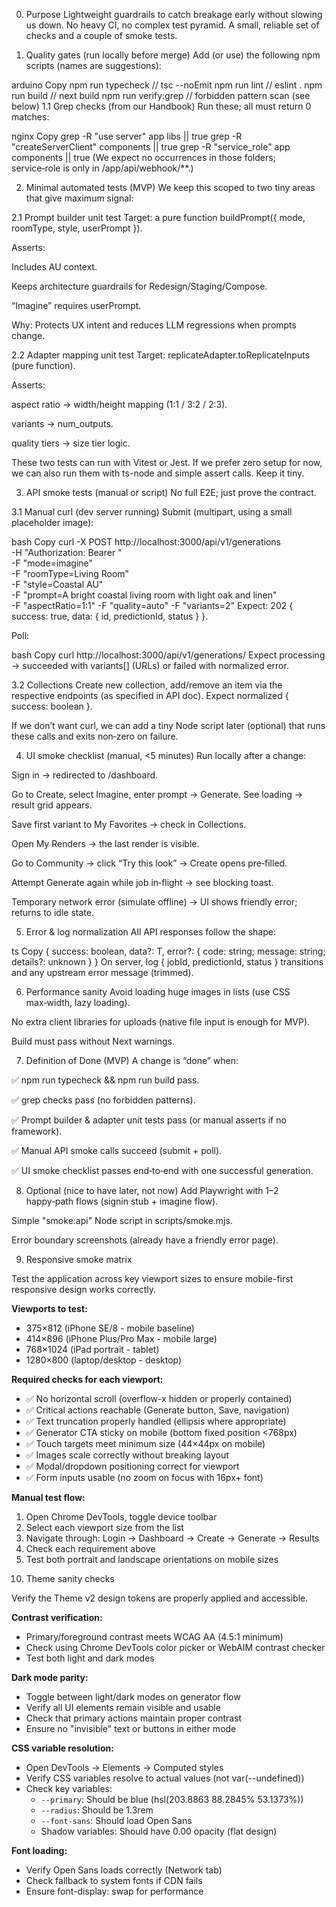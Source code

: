 0) Purpose
Lightweight guardrails to catch breakage early without slowing us down. No heavy CI, no complex test pyramid. A small, reliable set of checks and a couple of smoke tests.

1) Quality gates (run locally before merge)
Add (or use) the following npm scripts (names are suggestions):

arduino
Copy
npm run typecheck      // tsc --noEmit
npm run lint           // eslint .
npm run build          // next build
npm run verify:grep    // forbidden pattern scan (see below)
1.1 Grep checks (from our Handbook)
Run these; all must return 0 matches:

nginx
Copy
grep -R "use server" app libs || true
grep -R "createServerClient" components || true
grep -R "service_role" app components || true
(We expect no occurrences in those folders; service‑role is only in /app/api/webhook/**.)

2) Minimal automated tests (MVP)
We keep this scoped to two tiny areas that give maximum signal:

2.1 Prompt builder unit test
Target: a pure function buildPrompt({ mode, roomType, style, userPrompt }).

Asserts:

Includes AU context.

Keeps architecture guardrails for Redesign/Staging/Compose.

“Imagine” requires userPrompt.

Why: Protects UX intent and reduces LLM regressions when prompts change.

2.2 Adapter mapping unit test
Target: replicateAdapter.toReplicateInputs (pure function).

Asserts:

aspect ratio → width/height mapping (1:1 / 3:2 / 2:3).

variants → num_outputs.

quality tiers → size tier logic.

These two tests can run with Vitest or Jest. If we prefer zero setup for now, we can also run them with ts-node and simple assert calls. Keep it tiny.

3) API smoke tests (manual or script)
No full E2E; just prove the contract.

3.1 Manual curl (dev server running)
Submit (multipart, using a small placeholder image):

bash
Copy
curl -X POST http://localhost:3000/api/v1/generations \
  -H "Authorization: Bearer <dev-session-cookie-or-header>" \
  -F "mode=imagine" \
  -F "roomType=Living Room" \
  -F "style=Coastal AU" \
  -F "prompt=A bright coastal living room with light oak and linen" \
  -F "aspectRatio=1:1" -F "quality=auto" -F "variants=2"
Expect: 202 { success: true, data: { id, predictionId, status } }.

Poll:

bash
Copy
curl http://localhost:3000/api/v1/generations/<id>
Expect processing → succeeded with variants[] (URLs) or failed with normalized error.

3.2 Collections
Create new collection, add/remove an item via the respective endpoints (as specified in API doc). Expect normalized { success: boolean }.

If we don’t want curl, we can add a tiny Node script later (optional) that runs these calls and exits non‑zero on failure.

4) UI smoke checklist (manual, <5 minutes)
Run locally after a change:

Sign in → redirected to /dashboard.

Go to Create, select Imagine, enter prompt → Generate. See loading → result grid appears.

Save first variant to My Favorites → check in Collections.

Open My Renders → the last render is visible.

Go to Community → click “Try this look” → Create opens pre‑filled.

Attempt Generate again while job in‑flight → see blocking toast.

Temporary network error (simulate offline) → UI shows friendly error; returns to idle state.

5) Error & log normalization
All API responses follow the shape:

ts
Copy
{ success: boolean, data?: T, error?: { code: string; message: string; details?: unknown } }
On server, log { jobId, predictionId, status } transitions and any upstream error message (trimmed).

6) Performance sanity
Avoid loading huge images in lists (use CSS max‑width, lazy loading).

No extra client libraries for uploads (native file input is enough for MVP).

Build must pass without Next warnings.

7) Definition of Done (MVP)
A change is “done” when:

✅ npm run typecheck && npm run build pass.

✅ grep checks pass (no forbidden patterns).

✅ Prompt builder & adapter unit tests pass (or manual asserts if no framework).

✅ Manual API smoke calls succeed (submit + poll).

✅ UI smoke checklist passes end‑to‑end with one successful generation.

8) Optional (nice to have later, not now)
Add Playwright with 1–2 happy‑path flows (signin stub + imagine flow).

Simple "smoke:api" Node script in scripts/smoke.mjs.

Error boundary screenshots (already have a friendly error page).

9) Responsive smoke matrix

Test the application across key viewport sizes to ensure mobile-first responsive design works correctly.

**Viewports to test:**
- 375×812 (iPhone SE/8 - mobile baseline)
- 414×896 (iPhone Plus/Pro Max - mobile large)
- 768×1024 (iPad portrait - tablet)
- 1280×800 (laptop/desktop - desktop)

**Required checks for each viewport:**
- ✅ No horizontal scroll (overflow-x hidden or properly contained)
- ✅ Critical actions reachable (Generate button, Save, navigation)
- ✅ Text truncation properly handled (ellipsis where appropriate)
- ✅ Generator CTA sticky on mobile (bottom fixed position <768px)
- ✅ Touch targets meet minimum size (44×44px on mobile)
- ✅ Images scale correctly without breaking layout
- ✅ Modal/dropdown positioning correct for viewport
- ✅ Form inputs usable (no zoom on focus with 16px+ font)

**Manual test flow:**
1. Open Chrome DevTools, toggle device toolbar
2. Select each viewport size from the list
3. Navigate through: Login → Dashboard → Create → Generate → Results
4. Check each requirement above
5. Test both portrait and landscape orientations on mobile sizes

10) Theme sanity checks

Verify the Theme v2 design tokens are properly applied and accessible.

**Contrast verification:**
- Primary/foreground contrast meets WCAG AA (4.5:1 minimum)
- Check using Chrome DevTools color picker or WebAIM contrast checker
- Test both light and dark modes

**Dark mode parity:**
- Toggle between light/dark modes on generator flow
- Verify all UI elements remain visible and usable
- Check that primary actions maintain proper contrast
- Ensure no "invisible" text or buttons in either mode

**CSS variable resolution:**
- Open DevTools → Elements → Computed styles
- Verify CSS variables resolve to actual values (not var(--undefined))
- Check key variables:
  - `--primary`: Should be blue (hsl(203.8863 88.2845% 53.1373%))
  - `--radius`: Should be 1.3rem
  - `--font-sans`: Should load Open Sans
  - Shadow variables: Should have 0.00 opacity (flat design)

**Font loading:**
- Verify Open Sans loads correctly (Network tab)
- Check fallback to system fonts if CDN fails
- Ensure font-display: swap for performance

